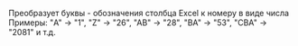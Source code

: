Преобразует буквы - обозначения столбца Excel к номеру в виде числа
Примеры: "A" -> "1", "Z" -> "26", "AB" -> "28", "BA" -> "53", "CBA" -> "2081" и т.д.
